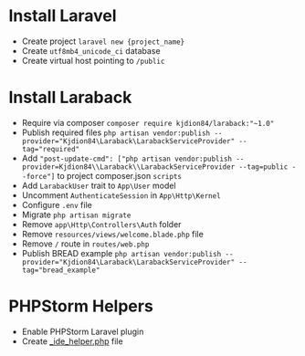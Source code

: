 # Install Laravel

* Create project `laravel new {project_name}`
* Create `utf8mb4_unicode_ci` database
* Create virtual host pointing to `/public`

# Install Laraback

* Require via composer `composer require kjdion84/laraback:"~1.0"`
* Publish required files `php artisan vendor:publish --provider="Kjdion84\Laraback\LarabackServiceProvider" --tag="required"`
* Add `"post-update-cmd": ["php artisan vendor:publish --provider=Kjdion84\\Laraback\\LarabackServiceProvider --tag=public --force"]` to project composer.json `scripts`
* Add `LarabackUser` trait to `App\User` model
* Uncomment `AuthenticateSession` in `App\Http\Kernel`
* Configure `.env` file
* Migrate `php artisan migrate`
* Remove `app\Http\Controllers\Auth` folder
* Remove `resources/views/welcome.blade.php` file
* Remove `/` route in `routes/web.php`
* Publish BREAD example `php artisan vendor:publish --provider="Kjdion84\Laraback\LarabackServiceProvider" --tag="bread_example"`

# PHPStorm Helpers

* Enable PHPStorm Laravel plugin
* Create [_ide_helper.php](https://gist.githubusercontent.com/barryvdh/5227822/raw/4be028a27c4ec782965bb8f2fdcb4c08c71a441d/_ide_helper.php) file